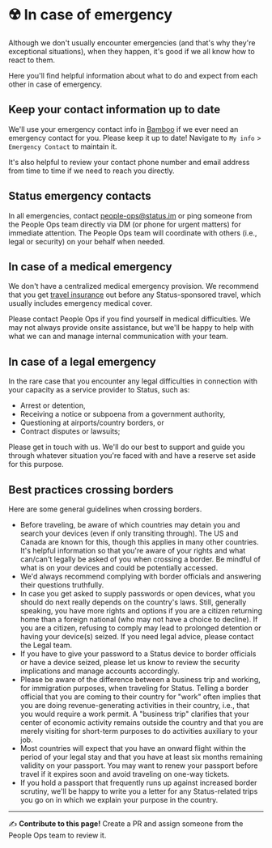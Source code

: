 # ☢️ In case of emergency
Although we don't usually encounter emergencies (and that's why they're exceptional situations), when they happen, it's good if we all know how to react to them. 

Here you'll find helpful information about what to do and expect from each other in case of emergency.

## Keep your contact information up to date

We'll use your emergency contact info in [Bamboo](https://statusim.bamboohr.com/) if we ever need an emergency contact for you. Please keep it up to date! Navigate to `My info` > `Emergency Contact` to maintain it.

It's also helpful to review your contact phone number and email address from time to time if we need to reach you directly.

## Status emergency contacts

In all emergencies, contact people-ops@status.im or ping someone from the People Ops team directly via DM (or phone for urgent matters) for immediate attention. The People Ops team will coordinate with others (i.e., legal or security) on your behalf when needed.  

## In case of a medical emergency

We don't have a centralized medical emergency provision. We recommend that you get [travel insurance](./working-here/traveling-for-status.md) out before any Status-sponsored travel, which usually includes emergency medical cover.

Please contact People Ops if you find yourself in medical difficulties. We may not always provide onsite assistance, but we'll be happy to help with what we can and manage internal communication with your team.

## In case of a legal emergency

In the rare case that you encounter any legal difficulties in connection with your capacity as a service provider to Status, such as:

  * Arrest or detention,
  * Receiving a notice or subpoena from a government authority,
  * Questioning at airports/country borders, or
  * Contract disputes or lawsuits;

Please get in touch with us. We'll do our best to support and guide you through whatever situation you're faced with and have a reserve set aside for this purpose.

## Best practices crossing borders

Here are some general guidelines when crossing borders.

  * Before traveling, be aware of which countries may detain you and search your devices (even if only transiting through). The US and Canada are known for this, though this applies in many other countries. It's helpful information so that you're aware of your rights and what can/can't legally be asked of you when crossing a border. Be mindful of what is on your devices and could be potentially accessed.
  * We'd always recommend complying with border officials and answering their questions truthfully.
  * In case you get asked to supply passwords or open devices, what you should do next really depends on the country's laws. Still, generally speaking, you have more rights and options if you are a citizen returning home than a foreign national (who may not have a choice to decline). If you are a citizen, refusing to comply may lead to prolonged detention or having your device(s) seized. If you need legal advice, please contact the Legal team.
  * If you have to give your password to a Status device to border officials or have a device seized, please let us know to review the security implications and manage accounts accordingly.
  * Please be aware of the difference between a business trip and working, for immigration purposes, when traveling for Status. Telling a border official that you are coming to their country for "work" often implies that you are doing revenue-generating activities in their country, i.e., that you would require a work permit. A "business trip" clarifies that your center of economic activity remains outside the country and that you are merely visiting for short-term purposes to do activities auxiliary to your job. 
  * Most countries will expect that you have an onward flight within the period of your legal stay and that you have at least six months remaining validity on your passport. You may want to renew your passport before travel if it expires soon and avoid traveling on one-way tickets.
  * If you hold a passport that frequently runs up against increased border scrutiny, we'll be happy to write you a letter for any Status-related trips you go on in which we explain your purpose in the country.

*****

✍️ **Contribute to this page!** Create a PR and assign someone from the People Ops team to review it.
